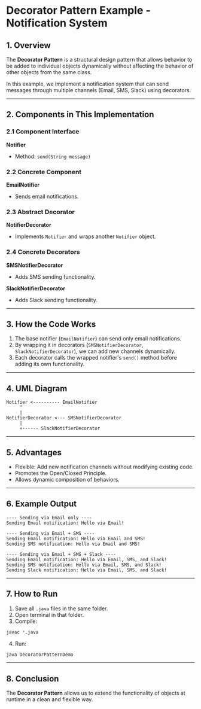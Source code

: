 # Decorator Pattern Example - Notification System

## 1. Overview
The **Decorator Pattern** is a structural design pattern that allows behavior to be added to individual objects dynamically without affecting the behavior of other objects from the same class.

In this example, we implement a notification system that can send messages through multiple channels (Email, SMS, Slack) using decorators.

---

## 2. Components in This Implementation

### 2.1 Component Interface
**Notifier**
- Method: `send(String message)`

### 2.2 Concrete Component
**EmailNotifier**
- Sends email notifications.

### 2.3 Abstract Decorator
**NotifierDecorator**
- Implements `Notifier` and wraps another `Notifier` object.

### 2.4 Concrete Decorators
**SMSNotifierDecorator**
- Adds SMS sending functionality.

**SlackNotifierDecorator**
- Adds Slack sending functionality.

---

## 3. How the Code Works
1. The base notifier (`EmailNotifier`) can send only email notifications.
2. By wrapping it in decorators (`SMSNotifierDecorator`, `SlackNotifierDecorator`), we can add new channels dynamically.
3. Each decorator calls the wrapped notifier's `send()` method before adding its own functionality.

---

## 4. UML Diagram
```
Notifier <---------- EmailNotifier
     ^
     |
NotifierDecorator <--- SMSNotifierDecorator
     |
     +------ SlackNotifierDecorator
```

---

## 5. Advantages
- Flexible: Add new notification channels without modifying existing code.
- Promotes the Open/Closed Principle.
- Allows dynamic composition of behaviors.

---

## 6. Example Output
```text
---- Sending via Email only ----
Sending Email notification: Hello via Email!

---- Sending via Email + SMS ----
Sending Email notification: Hello via Email and SMS!
Sending SMS notification: Hello via Email and SMS!

---- Sending via Email + SMS + Slack ----
Sending Email notification: Hello via Email, SMS, and Slack!
Sending SMS notification: Hello via Email, SMS, and Slack!
Sending Slack notification: Hello via Email, SMS, and Slack!
```

---

## 7. How to Run
1. Save all `.java` files in the same folder.
2. Open terminal in that folder.
3. Compile:
```bash
javac *.java
```
4. Run:
```bash
java DecoratorPatternDemo
```

---

## 8. Conclusion
The **Decorator Pattern** allows us to extend the functionality of objects at runtime in a clean and flexible way.